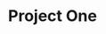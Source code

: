 ---
layout: base
title: Project One
components:
  - type: hero
    data:
      title: Project One
      subtitle: A beautiful web application
  - type: text-block
    data:
      title: Project Overview
      content: |
        This is a detailed description of Project One. It showcases my skills in web development
        and design, focusing on creating intuitive user experiences.

        ## Key Features
        - Responsive design
        - Modern architecture
        - Performance optimized
---